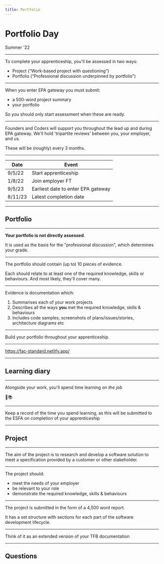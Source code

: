 ```yaml
---
title: Portfolio
---
```


# Portfolio Day

Summer '22

---

To complete your apprenticeship, you'll be assessed in two ways:

- Project (“Work-based project with questioning”)
- Portfolio (“Professional discussion underpinned by portfolio”)

---

When you enter EPA gateway you must submit:

- a 500-word project summary
- your portfolio

So you should only start assessment when these are ready.

---

Founders and Coders will support you throughout the lead up and during EPA gateway. We'll hold 'tripartite reviews' between you, your employer, and us.

These will be (roughly) every 3 months.

---

| Date    | Event                              |
| ------- | ---------------------------------- |
| 9/5/22  | Start apprenticeship               |
| 1/8/22  | Join employer FT                   |
| 9/5/23  | Earliest date to enter EPA gateway |
| 8/11/23 | Latest completion date             |

---

## Portfolio

---

**Your portfolio is not directly assessed**.

It is used as the basis for the "professional discussion", which determines your grade.

---

The portfolio should contain (up to) 10 pieces of evidence.

Each should relate to at least one of the required knowledge, skills or behaviours. And most likely, they'll cover many.

---

Evidence is documentation which:

1. Summarises each of your work projects
1. Describes all the ways **you** met the required knowledge, skills & behaviours
1. Includes code samples, screenshots of plans/issues/stories, architecture diagrams etc

---

Build your portfolio throughout your apprenticeship.

---

https://fac-standard.netlify.app/

---

## Learning diary

---

Alongside your work, you'll spend time learning _on the job_

💼📚

---

Keep a record of the time you spend learning, as this will be submitted to the ESFA on completion of your apprenticeship

---

## Project

---

The aim of the project is to research and develop a software solution to meet a specification provided by a customer or other stakeholder.

---

The project should:

- meet the needs of your employer
- be relevant to your role
- demonstrate the required knowledge, skills & behaviours

---

The project is submitted in the form of a 4,500 word report.

It has a set structure with sections for each part of the software development lifecycle.

---

Think of it as an extended version of your TFB documentation

---

## Questions
